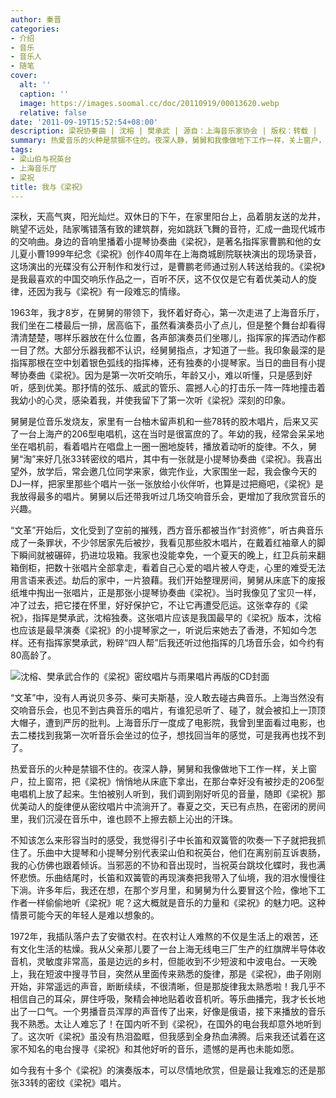 ```yaml
---
author: 秦晋
categories:
- 介绍
- 音乐
- 音乐人
- 随笔
cover:
  alt: ''
  caption: ''
  image: https://images.soomal.cc/doc/20110919/00013620.webp
  relative: false
date: '2011-09-19T15:52:54+08:00'
description: 梁祝协奏曲 | 沈榕 | 樊承武 | 源自：上海音乐家协会 | 版权：转载 |  平均/总评分：08.85/115
summary: 热爱音乐的火种是禁锢不住的。夜深人静，舅舅和我像做地下工作一样，关上窗户，拉上窗帘，把《梁祝》悄悄地从床底下拿出，在那台幸好没有被抄走的206型电唱机上放了起来。生怕被别人听到，我们调到刚好听见的音量，随即《梁祝》那优美动人的旋律便从密纹唱片中流淌开了。春夏之交，天已有点热，在密闭的房间里，我们沉浸在音乐中……
tags:
- 梁山伯与祝英台
- 上海音乐厅
- 梁祝
title: 我与《梁祝》
---
```


深秋，天高气爽，阳光灿烂。双休日的下午，在家里阳台上，品着朋友送的龙井，眺望不远处，陆家嘴错落有致的建筑群，宛如跳跃飞舞的音符，汇成一曲现代城市的交响曲。身边的音响里播着小提琴协奏曲《梁祝》，是著名指挥家曹鹏和他的女儿夏小曹1999年纪念《梁祝》创作40周年在上海商城剧院联袂演出的现场录音，这场演出的光碟没有公开制作和发行过，是曹鹏老师通过别人转送给我的。《梁祝》是我最喜欢的中国交响乐作品之一，百听不厌，这不仅仅是它有着优美动人的旋律，还因为我与《梁祝》有一段难忘的情缘。

1963年，我才8岁，在舅舅的带领下，我怀着好奇心，第一次走进了上海音乐厅，我们坐在二楼最后一排，居高临下，虽然看演奏员小了点儿，但是整个舞台却看得清清楚楚，哪样乐器放在什么位置，各声部演奏员们坐哪儿，指挥家的挥洒动作都一目了然。大部分乐器我都不认识，经舅舅指点，才知道了一些。我印象最深的是指挥那根在空中划着银色弧线的指挥棒，还有独奏的小提琴家。当日的曲目有小提琴协奏曲《梁祝》。因为是第一次听交响乐，年龄又小，难以听懂，只是感到好听，感到优美。那抒情的弦乐、威武的管乐、震撼人心的打击乐一阵一阵地撞击着我幼小的心灵，感染着我，并使我留下了第一次听《梁祝》深刻的印象。 

舅舅是位音乐发烧友，家里有一台柚木留声机和一些78转的胶木唱片，后来又买了一台上海产的206型电唱机，这在当时是很富庶的了。年幼的我，经常会呆呆地坐在唱机前，看着唱片在唱盘上一圈一圈地旋转，播放着动听的旋律。不久，舅舅“淘”来好几张33转密纹的唱片，其中有一张就是小提琴协奏曲《梁祝》。我喜出望外，放学后，常会邀几位同学来家，做完作业，大家围坐一起，我会像今天的DJ一样，把家里那些个唱片一张一张放给小伙伴听，也算是过把瘾吧，《梁祝》是我放得最多的唱片。舅舅以后还带我听过几场交响音乐会，更增加了我欣赏音乐的兴趣。 

“文革”开始后，文化受到了空前的摧残，西方音乐都被当作“封资修”，听古典音乐成了一条罪状，不少邻居家先后被抄，我看见那些胶木唱片，在戴着红袖章人的脚下瞬间就被碾碎，扔进垃圾箱。我家也没能幸免，一个夏天的晚上，红卫兵前来翻箱倒柜，把数十张唱片全部拿走，看着自己心爱的唱片被人夺走，心里的难受无法用言语来表述。劫后的家中，一片狼藉。我们开始整理房间，舅舅从床底下的废报纸堆中掏出一张唱片，正是那张小提琴协奏曲《梁祝》。当时我像见了宝贝一样，冲了过去，把它搂在怀里，好好保护它，不让它再遭受厄运。这张幸存的《梁祝》，指挥是樊承武，沈榕独奏。这张唱片应该是我国最早的《梁祝》版本，沈榕也应该是最早演奏《梁祝》的小提琴家之一，听说后来她去了香港，不知如今怎样。还有指挥家樊承武，粉碎“四人帮”后我还听过他指挥的几场音乐会，如今约有80高龄了。 

![沈榕、樊承武合作的《梁祝》密纹唱片与雨果唱片再版的CD封面](https://images.soomal.cc/doc/20110919/00013620.webp)





“文革”中，没有人再说贝多芬、柴可夫斯基，没人敢去碰古典音乐。上海当然没有交响音乐会，也见不到古典音乐的唱片，有谁犯忌听了、碰了，就会被扣上一顶顶大帽子，遭到严厉的批判。上海音乐厅一度成了电影院，我曾到里面看过电影，也去二楼找到我第一次听音乐会坐过的位子，想找回当年的感觉，可是我再也找不到了。 

热爱音乐的火种是禁锢不住的。夜深人静，舅舅和我像做地下工作一样，关上窗户，拉上窗帘，把《梁祝》悄悄地从床底下拿出，在那台幸好没有被抄走的206型电唱机上放了起来。生怕被别人听到，我们调到刚好听见的音量，随即《梁祝》那优美动人的旋律便从密纹唱片中流淌开了。春夏之交，天已有点热，在密闭的房间里，我们沉浸在音乐中，谁也顾不上擦去额上沁出的汗珠。 

不知该怎么来形容当时的感受，我觉得引子中长笛和双簧管的吹奏一下子就把我抓住了。乐曲中大提琴和小提琴分别代表梁山伯和祝英台，他们在离别前互诉衷肠，我的心仿佛也跟着倾诉。当邪恶的不协和音出现时，当祝英台跳坟化蝶时，我也满怀悲愤。乐曲结尾时，长笛和双簧管的再现演奏把我带入了仙境，我的泪水慢慢往下淌。许多年后，我还在想，在那个岁月里，和舅舅为什么要冒这个险，像地下工作者一样偷偷地听《梁祝》呢？这大概就是音乐的力量和《梁祝》的魅力吧。这种情景可能今天的年轻人是难以想象的。 

1972年，我插队落户去了安徽农村。在农村让人难熬的不仅是生活上的艰苦，还有文化生活的枯燥。我从父亲那儿要了一台上海无线电三厂生产的红旗牌半导体收音机，灵敏度非常高，虽是边远的乡村，但能收到不少短波和中波电台。一天晚上，我在短波中搜寻节目，突然从里面传来熟悉的旋律，那是《梁祝》，曲子刚刚开始，非常遥远的声音，断断续续，不很清晰，但是那旋律我太熟悉啦！我几乎不相信自己的耳朵，屏住呼吸，聚精会神地贴着收音机听。等乐曲播完，我才长长地出了一口气。一个男播音员浑厚的声音传了出来，好像是俄语，接下来播放的音乐我不熟悉。太让人难忘了！在国内听不到《梁祝》，在国外的电台我却意外地听到了。这次听《梁祝》虽没有热泪盈眶，但我感到全身热血沸腾。后来我还试着在这家不知名的电台搜寻《梁祝》和其他好听的音乐，遗憾的是再也未能如愿。 

如今我有十多个《梁祝》的演奏版本，可以尽情地欣赏，但是最让我难忘的还是那张33转的密纹《梁祝》唱片。